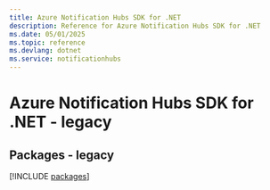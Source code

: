 ```yaml
---
title: Azure Notification Hubs SDK for .NET
description: Reference for Azure Notification Hubs SDK for .NET
ms.date: 05/01/2025
ms.topic: reference
ms.devlang: dotnet
ms.service: notificationhubs
---
```

# Azure Notification Hubs SDK for .NET - legacy
## Packages - legacy
[!INCLUDE [packages](notification-hubs-index.md)]